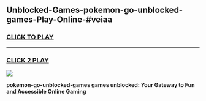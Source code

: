 
## Unblocked-Games-pokemon-go-unblocked-games-Play-Online-#veiaa
<h3>
<a href="https://premium.freeplayer.one?title=pokemon-go-unblocked-games&ref=27F">CLICK TO PLAY</a></h3>
<hr>

<h3>
<a href="https://premium.freeplayer.one?title=pokemon-go-unblocked-games&ref=27F">CLICK 2 PLAY</a>
  
</h3>

<a href="https://premium.freeplayer.one?title=pokemon-go-unblocked-games&ref=27F"><img src="https://clearcache.store/games.png"></a>


**pokemon-go-unblocked-games games unblocked: Your Gateway to Fun and Accessible Online Gaming**
